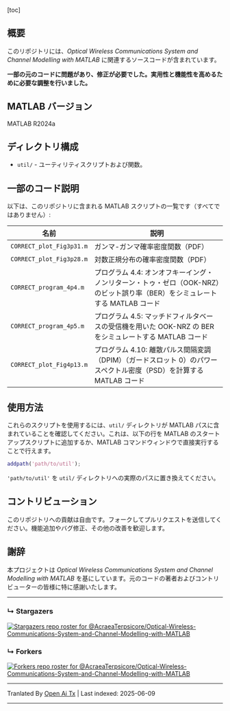 [toc]

## 概要

このリポジトリには、*Optical Wireless Communications System and Channel Modelling with MATLAB* に関連するソースコードが含まれています。

**一部の元のコードに問題があり、修正が必要でした。実用性と機能性を高めるために必要な調整を行いました。**



## MATLAB バージョン

MATLAB R2024a

## ディレクトリ構成

- `util/` - ユーティリティスクリプトおよび関数。

## 一部のコード説明

以下は、このリポジトリに含まれる MATLAB スクリプトの一覧です（すべてではありません）:

| 名前                      | 説明                                                                                                                           |
| ------------------------ | ----------------------------------------------------------------------------------------------------------------------------- |
| `CORRECT_plot_Fig3p31.m` | ガンマ-ガンマ確率密度関数（PDF）                                                                                              |
| `CORRECT_plot_Fig3p28.m` | 対数正規分布の確率密度関数（PDF）                                                                                            |
| `CORRECT_program_4p4.m`  | プログラム 4.4: オンオフキーイング・ノンリターン・トゥ・ゼロ（OOK-NRZ）のビット誤り率（BER）をシミュレートする MATLAB コード   |
| `CORRECT_program_4p5.m`  | プログラム 4.5: マッチドフィルタベースの受信機を用いた OOK-NRZ の BER をシミュレートする MATLAB コード                       |
| `CORRECT_plot_Fig4p13.m` | プログラム 4.10: 離散パルス間隔変調（DPIM）（ガードスロット 0）のパワースペクトル密度（PSD）を計算する MATLAB コード          |

## 使用方法

これらのスクリプトを使用するには、`util/` ディレクトリが MATLAB パスに含まれていることを確認してください。これは、以下の行を MATLAB のスタートアップスクリプトに追加するか、MATLAB コマンドウィンドウで直接実行することで行えます。

```matlab
addpath('path/to/util');
```

`'path/to/util'` を `util/` ディレクトリへの実際のパスに置き換えてください。

## コントリビューション

このリポジトリへの貢献は自由です。フォークしてプルリクエストを送信してください。機能追加やバグ修正、その他の改善を歓迎します。

## 謝辞

本プロジェクトは *Optical Wireless Communications System and Channel Modelling with MATLAB* を基にしています。元のコードの著者およびコントリビューターの皆様に特に感謝いたします。

---



### &#8627; Stargazers
[![Stargazers repo roster for @AcraeaTerpsicore/Optical-Wireless-Communications-System-and-Channel-Modelling-with-MATLAB](http://reporoster.com/stars/AcraeaTerpsicore/Optical-Wireless-Communications-System-and-Channel-Modelling-with-MATLAB)](https://github.com/AcraeaTerpsicore/Optical-Wireless-Communications-System-and-Channel-Modelling-with-MATLAB/stargazers)

### &#8627; Forkers
[![Forkers repo roster for @AcraeaTerpsicore/Optical-Wireless-Communications-System-and-Channel-Modelling-with-MATLAB](http://reporoster.com/forks/AcraeaTerpsicore/Optical-Wireless-Communications-System-and-Channel-Modelling-with-MATLAB)](https://github.com/AcraeaTerpsicore/Optical-Wireless-Communications-System-and-Channel-Modelling-with-MATLAB/network/members)

---

Tranlated By [Open Ai Tx](https://github.com/OpenAiTx/OpenAiTx) | Last indexed: 2025-06-09

---